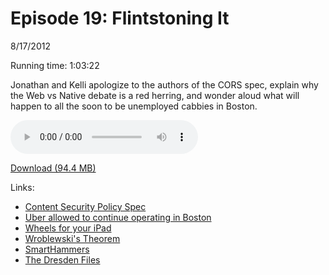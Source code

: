 Episode 19: Flintstoning It
====
8/17/2012

Running time: 1:03:22

Jonathan and Kelli apologize to the authors of the CORS spec, explain why the Web vs Native debate is a red herring, and wonder aloud what will happen to all the soon to be unemployed cabbies in Boston.

<audio preload="auto" controls>
	<source src="https://s3.amazonaws.com/nitch/Episode_19_Flintstoning_It.mp3" type="audio/mpeg" />
	<source src="https://s3.amazonaws.com/nitch/Episode_19_Flintstoning_It.ogg" type="audio/ogg" />
</audio>

[Download (94.4 MB)](https://s3.amazonaws.com/nitch/Episode_19_Flintstoning_It.mp3 "Episode 19: Flintstoning It")

Links:

* [Content Security Policy Spec](http://www.w3.org/TR/CSP/)
* [Uber allowed to continue operating in Boston](http://news.ycombinator.com/item?id=4388700)
* [Wheels for your iPad](http://www.doublerobotics.com/)
* [Wroblewski's Theorem](http://www.lukew.com/ff/entry.asp?1592)
* [SmartHammers](http://www.mobilemarketer.com/cms/opinion/columns/12462.html)
* [The Dresden Files](http://www.jim-butcher.com/books/dresden)
